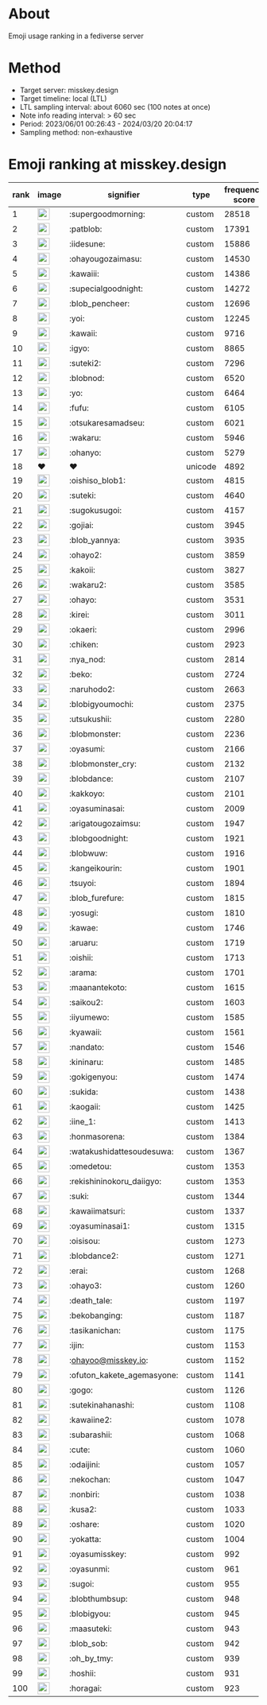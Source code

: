 # About
Emoji usage ranking in a fediverse server

# Method
- Target server: misskey.design
- Target timeline: local (LTL)
- LTL sampling interval: about 6060 sec (100 notes at once)
- Note info reading interval: > 60 sec
- Period: 2023/06/01 00:26:43 - 2024/03/20 20:04:17 
- Sampling method: non-exhaustive

# Emoji ranking at misskey.design

|rank|image|signifier|type|frequency score|
|----|----|----|----|----|
|1|<img height="24" src="https://misskey.design/emoji/supergoodmorning.webp">|:supergoodmorning:|custom|28518|
|2|<img height="24" src="https://misskey.design/emoji/patblob.webp">|:patblob:|custom|17391|
|3|<img height="24" src="https://misskey.design/emoji/iidesune.webp">|:iidesune:|custom|15886|
|4|<img height="24" src="https://misskey.design/emoji/ohayougozaimasu.webp">|:ohayougozaimasu:|custom|14530|
|5|<img height="24" src="https://misskey.design/emoji/kawaiii.webp">|:kawaiii:|custom|14386|
|6|<img height="24" src="https://misskey.design/emoji/supecialgoodnight.webp">|:supecialgoodnight:|custom|14272|
|7|<img height="24" src="https://misskey.design/emoji/blob_pencheer.webp">|:blob_pencheer:|custom|12696|
|8|<img height="24" src="https://misskey.design/emoji/yoi.webp">|:yoi:|custom|12245|
|9|<img height="24" src="https://misskey.design/emoji/kawaii.webp">|:kawaii:|custom|9716|
|10|<img height="24" src="https://misskey.design/emoji/igyo.webp">|:igyo:|custom|8865|
|11|<img height="24" src="https://misskey.design/emoji/suteki2.webp">|:suteki2:|custom|7296|
|12|<img height="24" src="https://misskey.design/emoji/blobnod.webp">|:blobnod:|custom|6520|
|13|<img height="24" src="https://misskey.design/emoji/yo.webp">|:yo:|custom|6464|
|14|<img height="24" src="https://misskey.design/emoji/fufu.webp">|:fufu:|custom|6105|
|15|<img height="24" src="https://misskey.design/emoji/otsukaresamadseu.webp">|:otsukaresamadseu:|custom|6021|
|16|<img height="24" src="https://misskey.design/emoji/wakaru.webp">|:wakaru:|custom|5946|
|17|<img height="24" src="https://misskey.design/emoji/ohanyo.webp">|:ohanyo:|custom|5279|
|18|❤|❤|unicode|4892|
|19|<img height="24" src="https://misskey.design/emoji/oishiso_blob1.webp">|:oishiso_blob1:|custom|4815|
|20|<img height="24" src="https://misskey.design/emoji/suteki.webp">|:suteki:|custom|4640|
|21|<img height="24" src="https://misskey.design/emoji/sugokusugoi.webp">|:sugokusugoi:|custom|4157|
|22|<img height="24" src="https://misskey.design/emoji/gojiai.webp">|:gojiai:|custom|3945|
|23|<img height="24" src="https://misskey.design/emoji/blob_yannya.webp">|:blob_yannya:|custom|3935|
|24|<img height="24" src="https://misskey.design/emoji/ohayo2.webp">|:ohayo2:|custom|3859|
|25|<img height="24" src="https://misskey.design/emoji/kakoii.webp">|:kakoii:|custom|3827|
|26|<img height="24" src="https://misskey.design/emoji/wakaru2.webp">|:wakaru2:|custom|3585|
|27|<img height="24" src="https://misskey.design/emoji/ohayo.webp">|:ohayo:|custom|3531|
|28|<img height="24" src="https://misskey.design/emoji/kirei.webp">|:kirei:|custom|3011|
|29|<img height="24" src="https://misskey.design/emoji/okaeri.webp">|:okaeri:|custom|2996|
|30|<img height="24" src="https://misskey.design/emoji/chiken.webp">|:chiken:|custom|2923|
|31|<img height="24" src="https://misskey.design/emoji/nya_nod.webp">|:nya_nod:|custom|2814|
|32|<img height="24" src="https://misskey.design/emoji/beko.webp">|:beko:|custom|2724|
|33|<img height="24" src="https://misskey.design/emoji/naruhodo2.webp">|:naruhodo2:|custom|2663|
|34|<img height="24" src="https://misskey.design/emoji/blobigyoumochi.webp">|:blobigyoumochi:|custom|2375|
|35|<img height="24" src="https://misskey.design/emoji/utsukushii.webp">|:utsukushii:|custom|2280|
|36|<img height="24" src="https://misskey.design/emoji/blobmonster.webp">|:blobmonster:|custom|2236|
|37|<img height="24" src="https://misskey.design/emoji/oyasumi.webp">|:oyasumi:|custom|2166|
|38|<img height="24" src="https://misskey.design/emoji/blobmonster_cry.webp">|:blobmonster_cry:|custom|2132|
|39|<img height="24" src="https://misskey.design/emoji/blobdance.webp">|:blobdance:|custom|2107|
|40|<img height="24" src="https://misskey.design/emoji/kakkoyo.webp">|:kakkoyo:|custom|2101|
|41|<img height="24" src="https://misskey.design/emoji/oyasuminasai.webp">|:oyasuminasai:|custom|2009|
|42|<img height="24" src="https://misskey.design/emoji/arigatougozaimsu.webp">|:arigatougozaimsu:|custom|1947|
|43|<img height="24" src="https://misskey.design/emoji/blobgoodnight.webp">|:blobgoodnight:|custom|1921|
|44|<img height="24" src="https://misskey.design/emoji/blobwuw.webp">|:blobwuw:|custom|1916|
|45|<img height="24" src="https://misskey.design/emoji/kangeikourin.webp">|:kangeikourin:|custom|1901|
|46|<img height="24" src="https://misskey.design/emoji/tsuyoi.webp">|:tsuyoi:|custom|1894|
|47|<img height="24" src="https://misskey.design/emoji/blob_furefure.webp">|:blob_furefure:|custom|1815|
|48|<img height="24" src="https://misskey.design/emoji/yosugi.webp">|:yosugi:|custom|1810|
|49|<img height="24" src="https://misskey.design/emoji/kawae.webp">|:kawae:|custom|1746|
|50|<img height="24" src="https://misskey.design/emoji/aruaru.webp">|:aruaru:|custom|1719|
|51|<img height="24" src="https://misskey.design/emoji/oishii.webp">|:oishii:|custom|1713|
|52|<img height="24" src="https://misskey.design/emoji/arama.webp">|:arama:|custom|1701|
|53|<img height="24" src="https://misskey.design/emoji/maanantekoto.webp">|:maanantekoto:|custom|1615|
|54|<img height="24" src="https://misskey.design/emoji/saikou2.webp">|:saikou2:|custom|1603|
|55|<img height="24" src="https://misskey.design/emoji/iiyumewo.webp">|:iiyumewo:|custom|1585|
|56|<img height="24" src="https://misskey.design/emoji/kyawaii.webp">|:kyawaii:|custom|1561|
|57|<img height="24" src="https://misskey.design/emoji/nandato.webp">|:nandato:|custom|1546|
|58|<img height="24" src="https://misskey.design/emoji/kininaru.webp">|:kininaru:|custom|1485|
|59|<img height="24" src="https://misskey.design/emoji/gokigenyou.webp">|:gokigenyou:|custom|1474|
|60|<img height="24" src="https://misskey.design/emoji/sukida.webp">|:sukida:|custom|1438|
|61|<img height="24" src="https://misskey.design/emoji/kaogaii.webp">|:kaogaii:|custom|1425|
|62|<img height="24" src="https://misskey.design/emoji/iine_1.webp">|:iine_1:|custom|1413|
|63|<img height="24" src="https://misskey.design/emoji/honmasorena.webp">|:honmasorena:|custom|1384|
|64|<img height="24" src="https://misskey.design/emoji/watakushidattesoudesuwa.webp">|:watakushidattesoudesuwa:|custom|1367|
|65|<img height="24" src="https://misskey.design/emoji/omedetou.webp">|:omedetou:|custom|1353|
|66|<img height="24" src="https://misskey.design/emoji/rekishininokoru_daiigyo.webp">|:rekishininokoru_daiigyo:|custom|1353|
|67|<img height="24" src="https://misskey.design/emoji/suki.webp">|:suki:|custom|1344|
|68|<img height="24" src="https://misskey.design/emoji/kawaiimatsuri.webp">|:kawaiimatsuri:|custom|1337|
|69|<img height="24" src="https://misskey.design/emoji/oyasuminasai1.webp">|:oyasuminasai1:|custom|1315|
|70|<img height="24" src="https://misskey.design/emoji/oisisou.webp">|:oisisou:|custom|1273|
|71|<img height="24" src="https://misskey.design/emoji/blobdance2.webp">|:blobdance2:|custom|1271|
|72|<img height="24" src="https://misskey.design/emoji/erai.webp">|:erai:|custom|1268|
|73|<img height="24" src="https://misskey.design/emoji/ohayo3.webp">|:ohayo3:|custom|1260|
|74|<img height="24" src="https://misskey.design/emoji/death_tale.webp">|:death_tale:|custom|1197|
|75|<img height="24" src="https://misskey.design/emoji/bekobanging.webp">|:bekobanging:|custom|1187|
|76|<img height="24" src="https://misskey.design/emoji/tasikanichan.webp">|:tasikanichan:|custom|1175|
|77|<img height="24" src="https://misskey.design/emoji/ijin.webp">|:ijin:|custom|1153|
|78|<img height="24" src="https://misskey.design/emoji/ohayoo.webp">|:ohayoo@misskey.io:|custom|1152|
|79|<img height="24" src="https://misskey.design/emoji/ofuton_kakete_agemasyone.webp">|:ofuton_kakete_agemasyone:|custom|1141|
|80|<img height="24" src="https://misskey.design/emoji/gogo.webp">|:gogo:|custom|1126|
|81|<img height="24" src="https://misskey.design/emoji/sutekinahanashi.webp">|:sutekinahanashi:|custom|1108|
|82|<img height="24" src="https://misskey.design/emoji/kawaiine2.webp">|:kawaiine2:|custom|1078|
|83|<img height="24" src="https://misskey.design/emoji/subarashii.webp">|:subarashii:|custom|1068|
|84|<img height="24" src="https://misskey.design/emoji/cute.webp">|:cute:|custom|1060|
|85|<img height="24" src="https://misskey.design/emoji/odaijini.webp">|:odaijini:|custom|1057|
|86|<img height="24" src="https://misskey.design/emoji/nekochan.webp">|:nekochan:|custom|1047|
|87|<img height="24" src="https://misskey.design/emoji/nonbiri.webp">|:nonbiri:|custom|1038|
|88|<img height="24" src="https://misskey.design/emoji/kusa2.webp">|:kusa2:|custom|1033|
|89|<img height="24" src="https://misskey.design/emoji/oshare.webp">|:oshare:|custom|1020|
|90|<img height="24" src="https://misskey.design/emoji/yokatta.webp">|:yokatta:|custom|1004|
|91|<img height="24" src="https://misskey.design/emoji/oyasumisskey.webp">|:oyasumisskey:|custom|992|
|92|<img height="24" src="https://misskey.design/emoji/oyasunmi.webp">|:oyasunmi:|custom|961|
|93|<img height="24" src="https://misskey.design/emoji/sugoi.webp">|:sugoi:|custom|955|
|94|<img height="24" src="https://misskey.design/emoji/blobthumbsup.webp">|:blobthumbsup:|custom|948|
|95|<img height="24" src="https://misskey.design/emoji/blobigyou.webp">|:blobigyou:|custom|945|
|96|<img height="24" src="https://misskey.design/emoji/maasuteki.webp">|:maasuteki:|custom|943|
|97|<img height="24" src="https://misskey.design/emoji/blob_sob.webp">|:blob_sob:|custom|942|
|98|<img height="24" src="https://misskey.design/emoji/oh_by_tmy.webp">|:oh_by_tmy:|custom|939|
|99|<img height="24" src="https://misskey.design/emoji/hoshii.webp">|:hoshii:|custom|931|
|100|<img height="24" src="https://misskey.design/emoji/horagai.webp">|:horagai:|custom|923|
